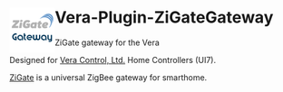 # <img align="left" src="media/zigate_gateway_logo.png"> Vera-Plugin-ZiGateGateway
ZiGate gateway for the Vera
<br/>

Designed for [Vera Control, Ltd.](http://getvera.com) Home Controllers (UI7).

[ZiGate](http://zigate.fr) is a universal ZigBee gateway for smarthome. 
